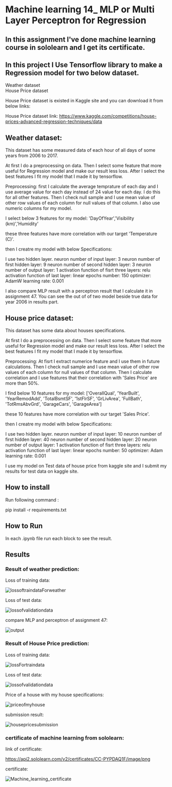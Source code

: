 
# Machine learning 14_ MLP or Multi Layer Perceptron for Regression

## In this assignment I've done machine learning course in sololearn and I get its certificate.

## In this project I Use Tensorflow library to make a Regression model for two below dataset.

Weather dataset   
House Price dataset

House Price dataset is existed in Kaggle site and you can download it from below links:


House Price dataset link:          https://www.kaggle.com/competitions/house-prices-advanced-regression-techniques/data


## Weather dataset:

This dataset has some measured data of each hour of all days of some years from 2006 to 2017.


At first I do a preprocessing on data. Then I select some feature that more useful for Regression model and make our result less loss.
After I select the best features I fit my model that I made it by tensorflow.

Preprocessing:
first I calculate the average temprature of each day and I use average value for each day instead of 24 value for each day. I do this for all other features.
Then I check null sample and I use mean value of other row values of each column for null values of that column.
I also use numeric columns for my model.


I select below 3 features for my model:
'DayOfYear','Visibility (km)','Humidity'

these three features have more correlation with our target 'Temperature (C)'.

then I creatre my model with below Specifications:

I use two hidden layer.
neuron number of input layer: 3
neuron number of first hidden layer: 9
neuron number of second hidden layer: 3
neuron number of output layer: 1
activation function of fisrt three layers:   relu
activation function of last layer:          linear
epochs number:      150
optimizer:     AdamW
learning rate: 0.001

I also compare MLP result with a perceptron result that I calculate it in assignment 47.
You can see the out of of two model beside true data for year 2006 in results part.


## House price dataset:

This dataset has some data about houses specifications.


At first I do a preprocessing on data. Then I select some feature that more useful for Regression model and make our result less loss.
After I select the best features I fit my model that I made it by tensorflow.

Preprocessing:
At fisrt I extract numerice feature and I use them in future calculations.
Then I check null sample and I use mean value of other row values of each column for null values of that column.
Then I calculate correlation and I use features that their correlation with 'Sales Price' are more than 50%. 


I find below 10 features for my model:
['OverallQual', 'YearBuilt', 'YearRemodAdd', 'TotalBsmtSF', '1stFlrSF', 'GrLivArea', 'FullBath', 'TotRmsAbvGrd', 'GarageCars', 'GarageArea']

these 10 features have more correlation with our target 'Sales Price'.

then I creatre my model with below Specifications:

I use two hidden layer.
neuron number of input layer: 10
neuron number of first hidden layer: 40
neuron number of second hidden layer: 20
neuron number of output layer: 1
activation function of fisrt three layers:   relu
activation function of last layer:          linear
epochs number:      50
optimizer:     Adam
learning rate: 0.001

I use my model on Test data of house price from kaggle site and I submit my results for test data on kaggle site.

## How to install
Run following command :

pip install -r requirements.txt


## How to Run

In each .ipynb file run each block to see the result. 

## Results


### Result of weather prediction:


Loss of training data:

![lossoftraindataForweather](https://github.com/javad7189/python-assignment/assets/86910174/2fe6a037-1bb8-4289-bfad-1aea42da5c32)


Loss of test data:

![lossofvalidationdata](https://github.com/javad7189/python-assignment/assets/86910174/93928383-66e4-4832-8d13-a930833e2fa0)


compare MLP and perceptron of assignment 47:

![output](https://github.com/javad7189/python-assignment/assets/86910174/36f219a4-f9af-4754-8bbb-19c974ff04c8)


### Result of House Price prediction:


Loss of training data:

![lossFortraindata](https://github.com/javad7189/python-assignment/assets/86910174/4ada4c3e-2cc3-47b5-b575-8b1c84a62db2)


Loss of test data:

![lossofvalidationdata](https://github.com/javad7189/python-assignment/assets/86910174/c7f714c9-4ebc-43fe-a6e7-e5691a5e28c1)


Price of a house with my house specifications:

![priceofmyhouse](https://github.com/javad7189/python-assignment/assets/86910174/b037ec57-ad5e-44e2-9832-ea7621c495f1)


submission result:

![housepricesubmission](https://github.com/javad7189/python-assignment/assets/86910174/3d4a9bc8-09b7-4e9f-bc23-26913bd91f13)



### certificate of machine learning from sololearn:



link of certificate:

https://api2.sololearn.com/v2/certificates/CC-PYPDAQ1F/image/png


certificate:

![Machine_learning_certificate](https://github.com/javad7189/python-assignment/assets/86910174/f241bce2-7730-4499-bc8e-8b2e9852b3a2)


